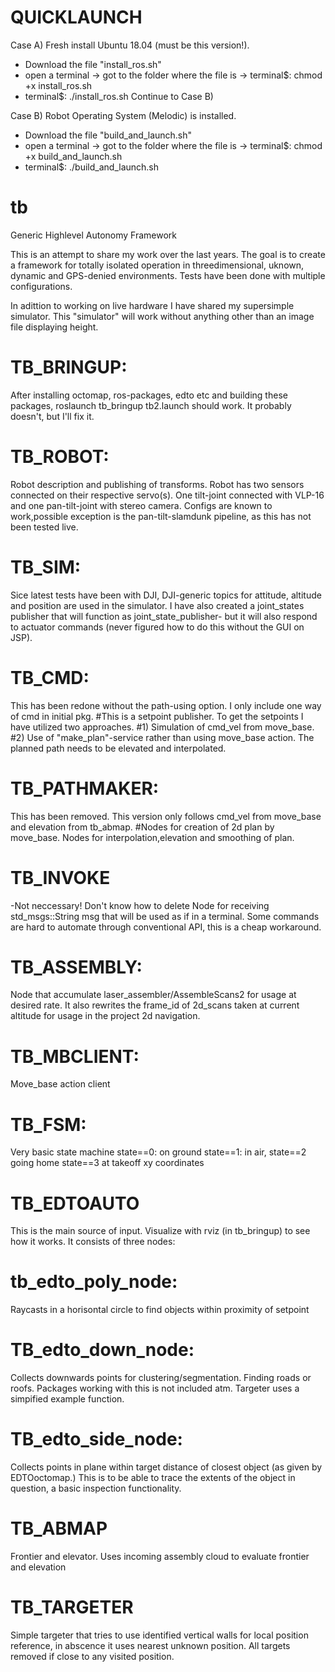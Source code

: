 # QUICKLAUNCH
Case A) Fresh install Ubuntu 18.04 (must be this version!).
  - Download the file "install_ros.sh"
  - open a terminal -> got to the folder where the file is -> terminal$:   chmod +x install_ros.sh 
  - terminal$: ./install_ros.sh
  Continue to Case B) 
  
Case B) Robot Operating System (Melodic) is installed.
  - Download the file "build_and_launch.sh"
  - open a terminal -> got to the folder where the file is -> terminal$:   chmod +x build_and_launch.sh 
  - terminal$: ./build_and_launch.sh
 

# tb
Generic Highlevel Autonomy Framework 

This is an attempt to share my work over the last years. The goal is to create a framework for totally isolated operation in threedimensional, uknown, dynamic and 
GPS-denied environments. Tests have been done with multiple configurations.

In adittion to working on live hardware I have shared my supersimple simulator. This "simulator" will work without anything other than an image file displaying height. 

# TB_BRINGUP:
After installing octomap, ros-packages, edto etc and building these packages, roslaunch tb_bringup tb2.launch should work. It probably doesn't, but I'll fix it. 

# TB_ROBOT: 
Robot description and publishing of transforms. 
Robot has two sensors connected on their respective servo(s). One tilt-joint connected with VLP-16 and one pan-tilt-joint with stereo camera. Configs are known to work,possible exception is the pan-tilt-slamdunk pipeline, as this has not been tested live. 

# TB_SIM: 
Sice latest tests have been with DJI, DJI-generic topics for attitude, altitude and position are used in the simulator. I have also created a joint_states publisher 
that will function as joint_state_publisher- but it will also respond to actuator commands (never figured how to do this without the GUI on JSP). 

# TB_CMD: 
This has been redone without the path-using option. I only include one way of cmd in initial pkg. 
#This is a setpoint publisher. To get the setpoints I have utilized two approaches. 
#1) Simulation of cmd_vel from move_base. 
#2) Use of "make_plan"-service rather than using move_base action. The planned path needs to be elevated and interpolated. 

# TB_PATHMAKER: 
This has been removed. This version only follows cmd_vel from move_base and elevation from tb_abmap. 
#Nodes for creation of 2d plan by move_base. Nodes for interpolation,elevation and smoothing of plan.  

# TB_INVOKE
-Not neccessary! Don't know how to delete
Node for receiving std_msgs::String msg that will be used as if in a terminal. Some commands are hard to automate through conventional API, this is a cheap workaround. 

# TB_ASSEMBLY:
Node that accumulate laser_assembler/AssembleScans2 for usage at desired rate. It also rewrites the frame_id of 2d_scans taken at current altitude for usage in the project 2d navigation. 

# TB_MBCLIENT: 
Move_base action client

# TB_FSM: 
Very basic state machine 
state==0: on ground 
state==1: in air, 
state==2 going home 
state==3 at takeoff xy coordinates

# TB_EDTOAUTO
This is the main source of input. Visualize with rviz (in tb_bringup) to see how it works. 
It consists of three nodes: 
# tb_edto_poly_node: 
Raycasts in a horisontal circle to find objects within proximity of setpoint
# TB_edto_down_node: 
Collects downwards points for clustering/segmentation. Finding roads or roofs. Packages working with this is not included atm. Targeter uses a simpified example function. 
# TB_edto_side_node: 
Collects points in plane within target distance of closest object (as given by EDTOoctomap.) This is to be able to trace the extents of the object in question, a basic inspection functionality. 

# TB_ABMAP
Frontier and elevator. Uses incoming assembly cloud to evaluate frontier and elevation

# TB_TARGETER
Simple targeter that tries to use identified vertical walls for local position reference, in abscence it uses nearest unknown position. All targets removed if close to any visited position. 





